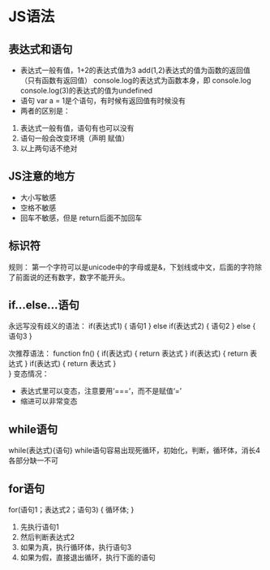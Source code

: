 # JS语法
## 表达式和语句
* 表达式一般有值，1+2的表达式值为3
   add(1,2)表达式的值为函数的返回值（只有函数有返回值）
   console.log的表达式为函数本身，即 console.log
   console.log(3)的表达式的值为undefined 
* 语句 var a = 1是个语句，有时候有返回值有时候没有
* 两者的区别是：
1. 表达式一般有值，语句有也可以没有
2. 语句一般会改变环境（声明 赋值）
3. 以上两句话不绝对
## JS注意的地方
* 大小写敏感
* 空格不敏感
* 回车不敏感，但是 return后面不加回车
## 标识符
规则： 第一个字符可以是unicode中的字母或是&，下划线或中文，后面的字符除了前面说的还有数字，数字不能开头。
## if...else...语句
永远写没有歧义的语法：
if(表达式1) {
   语句1
} else if(表达式2) {
   语句2
} else {
   语句3
}

次推荐语法：
 function fn() {
     if(表达式) {
         return 表达式
     }
     if(表达式) {
         return 表达式
     }
     if(表达式) {
         return 表达式
     }  
 }
变态情况：
* 表达式里可以变态，注意要用‘===’，而不是赋值‘=’
* 缩进可以非常变态
## while语句
while(表达式){语句} 
while语句容易出现死循环，初始化，判断，循环体，消长4各部分缺一不可
## for语句
for(语句1；表达式2；语句3) {
    循环体;
}
1. 先执行语句1 
2. 然后判断表达式2
3. 如果为真，执行循环体，执行语句3
4. 如果为假，直接退出循环，执行下面的语句
     
  

     